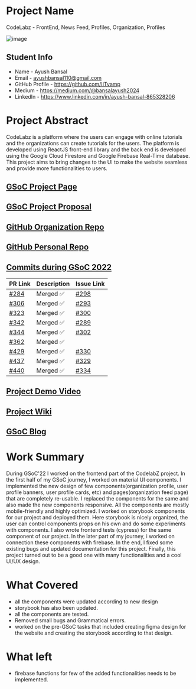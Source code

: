 # Project Name

CodeLabz - FrontEnd, News Feed, Profiles, Organization, Profiles

![image](https://user-images.githubusercontent.com/77586067/189480377-198682ee-b14d-4ad1-a9e3-ae1177f41e0e.png)

## Student Info 
- Name - Ayush Bansal
- Email - ayushbansal110@gmail.com
- GitHub Profile - https://github.com/IITvamp
- Medium - https://medium.com/@bansalayush2024
- LinkedIn - https://www.linkedin.com/in/ayush-bansal-865328206


# Project Abstract

CodeLabz is a platform where the users can engage with online tutorials and the organizations can create tutorials for the users. The platform is developed using ReactJS front-end library and the back end is developed using the Google Cloud Firestore and Google Firebase Real-Time database. This project aims to bring changes to the UI to make the website seamless and provide more functionalities to users.

## [GSoC Project Page](https://summerofcode.withgoogle.com/programs/2022/projects/FpUMWZPS)

## [GSoC Project Proposal](https://drive.google.com/file/d/1iSgA85WCMPhXnc1EM4CGc20cj0OixvLS/view?usp=sharing)

## [GitHub Organization Repo](https://github.com/scorelab/Codelabz)

## [GitHub Personal Repo](https://github.com/IITvamp/Codelabz)

## [Commits during GSoC 2022](https://github.com/scorelab/Codelabz/pulls?q=is%3Apr+author%3AIITvamp+is%3Aclosed)

| PR Link   | Description    |  Issue Link     |
|-----------|----------------|-----------------|
| [#284](https://github.com/scorelab/Codelabz/pull/284)          | Merged ✅     |  [#298](https://github.com/scorelab/Codelabz/issues/283)     |
| [#306](https://github.com/scorelab/Codelabz/pull/306)          | Merged ✅       | [#293](https://github.com/scorelab/Codelabz/issues/294)      |
| [#323](https://github.com/scorelab/Codelabz/pull/323) | Merged ✅ | [#300](https://github.com/scorelab/Codelabz/issues/294)
| [#342](https://github.com/scorelab/Codelabz/pull/342) | Merged ✅ | [#289](https://github.com/scorelab/Codelabz/issues/294)
| [#344](https://github.com/scorelab/Codelabz/pull/344) | Merged ✅ | [#302](https://github.com/scorelab/Codelabz/pull/343)
| [#362](https://github.com/scorelab/Codelabz/pull/362) | Merged ✅ | 
| [#429](https://github.com/scorelab/Codelabz/pull/429) | Merged ✅ | [#330](https://github.com/scorelab/Codelabz/issues/428)
| [#437](https://github.com/scorelab/Codelabz/pull/437) | Merged ✅ | [#329](https://github.com/scorelab/Codelabz/issues/436)
| [#440](https://github.com/scorelab/Codelabz/pull/440) | Merged ✅ | [#334](https://github.com/scorelab/Codelabz/issues/438)



## [Project Demo Video](https://youtu.be/ro7bVbgWIm4)

## [Project Wiki](https://github.com/scorelab/Codelabz/wiki)

## [GSoC Blog](https://medium.com/@bansalayush2024)

# Work Summary

During GSoC'22 I worked on the frontend part of the CodelabZ project. In the first half of my GSoC journey, I worked on material UI components. I implemented the new design of few components(organization profile, user profile banners, user profile cards, etc) and pages(organization feed page) that are completely re-usable. I replaced the components for the same and also made the new components responsive. All the components are mostly mobile-friendly and highly optimized. I worked on storybook components for our project and deployed them. Here storybook is nicely organized, the user can control components props on his own and do some experiments with components. I also wrote frontend tests (cypress) for the same component of our project. In the later part of my journey, i worked on connection these components with firebase. In the end, I fixed some existing bugs and updated documentation for this project. Finally, this project turned out to be a good one with many functionalities and a cool UI/UX design.

# What Covered
- all the components were updated according to new design
- storybook has also been updated.
- all the components are tested.
- Removed small bugs and Grammatical errors.
- worked on the pre-GSoC tasks that included creating figma design for the website and creating the storybook according to that design.


# What left
- firebase functions for few of the added functionalities needs to be implemented.
#
